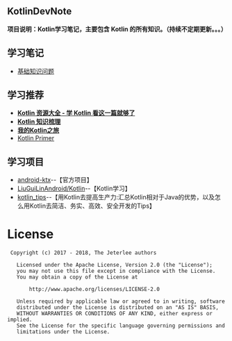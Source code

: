 ## KotlinDevNote
**项目说明：Kotlin学习笔记，主要包含 Kotlin 的所有知识。（持续不定期更新。。。）**


## 学习笔记
- [基础知识问题](doc/issue.md)


## 学习推荐
- [**Kotlin 资源大全 - 学 Kotlin 看这一篇就够了**](https://www.jianshu.com/p/b5b1e0faecec)
- [**Kotlin 知识梳理**](https://www.jianshu.com/p/f9e78d6c54bd)
- [**我的Kotlin之旅**](https://www.jianshu.com/c/10545ba15cb3)
- [Kotlin Primer](https://kymjs.com/code/2017/02/03/01/) 


## 学习项目
- [android-ktx](https://github.com/android/android-ktx)--【官方项目】
- [LiuGuiLinAndroid/Kotlin](https://github.com/LiuGuiLinAndroid/Kotlin)--【Kotlin学习】 
- [kotlin_tips](https://github.com/heimashi/kotlin_tips)--【用Kotlin去提高生产力:汇总Kotlin相对于Java的优势，以及怎么用Kotlin去简洁、务实、高效、安全开发的Tips】


# License
```
 Copyright (c) 2017 - 2018, The Jeterlee authors 

   Licensed under the Apache License, Version 2.0 (the "License");
   you may not use this file except in compliance with the License.
   You may obtain a copy of the License at

       http://www.apache.org/licenses/LICENSE-2.0

   Unless required by applicable law or agreed to in writing, software
   distributed under the License is distributed on an "AS IS" BASIS,
   WITHOUT WARRANTIES OR CONDITIONS OF ANY KIND, either express or implied.
   See the License for the specific language governing permissions and
   limitations under the License.
```
